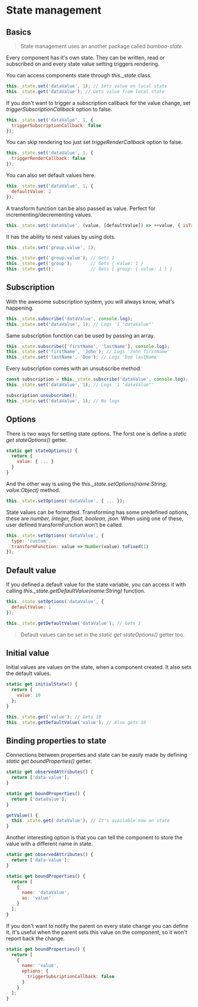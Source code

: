 # State management

## Basics

> State management uses an another package called _bamboo-state_.

Every component has it's own state. They can be written, read or subscribed on and every state value setting triggers rendering.

You can access components state through _this.\_state_ class.

```javascript
this._state.set('dataValue', 1); // Sets value on local state
this._state.get('dataValue'); // Gets value from local state
```

If you don't want to trigger a subscription callback for the value change, set _triggerSubscriptionCallback_ option to false.

```javascript
this._state.set('dataValue', 1, {
  triggerSubscriptionCallback: false
});
```

You can skip rendering too just set _triggeRenderCallback_ option to false.

```javascript
this._state.set('dataValue', 1, {
  triggerRenderCallback: false
});
```

You can also set default values here.

```javascript
this._state.set('dataValue', 1, {
  defaultValue: 2
});
```

A transform function can be also passed as value. Perfect for incrementing/decrementing values.

```javascript
this._state.set('dataValue', (value, [defaultValue]) => ++value, { isTransformFunction: true });
```

It has the ability to nest values by using dots.

```javascript
this._state.set('group.value', 1);

this._state.get('group.value'); // Gets 1
this._state.get('group');       // Gets { value: 1 }
this._state.get();              // Gets { group: { value: 1 } }
```

## Subscription

With the awesome subscription system, you will always know, what's happening.

```javascript
this._state.subscribe('dataValue', console.log);
this._state.set('dataValue', 1); // Logs '1 "dataValue"'
```

Same subscription function can be used by passing an array.

```javascript
this._state.subscribe(['firstName', 'lastName'], console.log);
this._state.set('firstName', 'John'); // Logs 'John firstName'
this._state.set('lastName', 'Doe'); // Logs 'Doe lastName'
```

Every subscription comes with an unsubscribe method.

```javascript
const subscription = this._state.subscribe('dataValue', console.log);
this._state.set('dataValue', 1); // Logs '1 "dataValue"'

subscription.unsubscribe();
this._state.set('dataValue', 1); // No logs
```

## Options

There is two ways for setting state options. The forst one is define a _static get stateOptions()_ getter.

```javascript
static get stateOptions() {
  return {
    value: { ... }
  }
}
```

And the other way is using the _this.\_state.setOptions(name:String, value:Object)_ method.

```javascript
this._state.setOptions('dataValue', { ... });
```

State values can be formatted. Transforming has some predefined options, these are _number, integer, float, boolean, json_. When using one of these, user defined transformFunction won't be called.

```javascript
this._state.setOptions('dataValue', {
  type: 'custom',
  transformFunction: value => Number(value).toFixed(1)
});
```

## Default value

If you defined a default value for the state variable, you can access it with calling _this.\_state.getDefaultValue(name:String)_ function.

```javascript
this._state.setOptions('dataValue', {
  defaultValue: 1
});

this._state.getDefaultValue('dataValue'); // Gets 1
```

> Default values can be set in the _static get stateOptions()_ getter too.

## Initial value

Initial values are values on the state, when a component created. It also sets the default values.

```javascript
static get initialState() {
  return {
    value: 10
  };
}

this._state.get('value'); // Gets 10
this._state.getDefaultValue('value'); // Also gets 10
```

## Binding properties to state

Connections between properties and state can be easily made by defining _static get boundProperties()_ getter.

```javascript
static get observedAttributes() {
  return ['data-value'];
}

static get boundProperties() {
  return ['dataValue'];
}

getValue() {
  this._state.get('dataValue'); // It's available now on state
}
```

Another interesting option is that you can tell the component to store the value with a different name in state.

```javascript
static get observedAttributes() {
  return ['data-value'];
}

static get boundProperties() {
  return [
    {
      name: 'dataValue',
      as: 'value'
    }
  ];
}
```

If you don't want to notify the parent on every state change you can define it. It's useful when the parent sets this value on the component, so it won't report back the change.

```javascript
static get boundProperties() {
  return [
    {
      name: 'value',
      options: {
        triggerSubsriptionCallback: false
      }
    }
  ];
}
```
